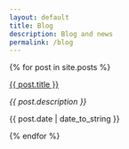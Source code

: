```yaml
---
layout: default
title: Blog
description: Blog and news
permalink: /blog
---
```


{% for post in site.posts %}
  <div class="blog-item">
    <a class="post-link" href="{{ post.url }}">{{ post.title }}</a>
    <p class="meta"><i>{{ post.description }}</i></p>
    <p class="meta">{{ post.date | date_to_string }}</p>
  </div>
{% endfor %}
